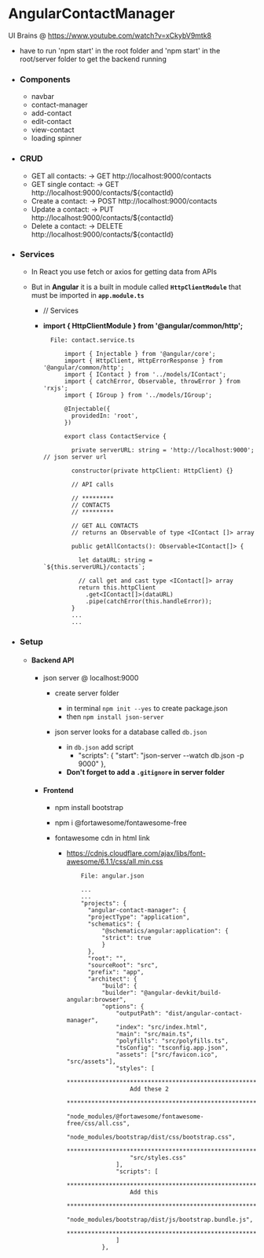 # AngularContactManager

UI Brains @ https://www.youtube.com/watch?v=xCkybV9mtk8

- have to run 'npm start' in the root folder and 'npm start' in the root/server folder to get the backend running

- ### Components

  - navbar
  - contact-manager
  - add-contact
  - edit-contact
  - view-contact
  - loading spinner

- ### CRUD

  - GET all contacts: -> GET http://localhost:9000/contacts
  - GET single contact: -> GET http://localhost:9000/contacts/${contactId}
  - Create a contact: -> POST http://localhost:9000/contacts
  - Update a contact: -> PUT http://localhost:9000/contacts/${contactId}
  - Delete a contact: -> DELETE http://localhost:9000/contacts/${contactId}

- ### Services

  - In React you use fetch or axios for getting data from APIs
  - But in **Angular** it is a built in module called **`HttpClientModule`** that must be imported in **`app.module.ts`**

    - // Services
    - **import { HttpClientModule } from '@angular/common/http';**

            File: contact.service.ts

                import { Injectable } from '@angular/core';
                import { HttpClient, HttpErrorResponse } from '@angular/common/http';
                import { IContact } from '../models/IContact';
                import { catchError, Observable, throwError } from 'rxjs';
                import { IGroup } from '../models/IGroup';

                @Injectable({
                  providedIn: 'root',
                })

                export class ContactService {

                  private serverURL: string = 'http://localhost:9000'; // json server url

                  constructor(private httpClient: HttpClient) {}

                  // API calls

                  // *********
                  // CONTACTS
                  // *********

                  // GET ALL CONTACTS
                  // returns an Observable of type <IContact []> array

                  public getAllContacts(): Observable<IContact[]> {

                    let dataURL: string = `${this.serverURL}/contacts`;

                    // call get and cast type <IContact[]> array
                    return this.httpClient
                      .get<IContact[]>(dataURL)
                      .pipe(catchError(this.handleError));
                  }
                  ...
                  ...

- ### Setup

  - #### Backend API

    - json server @ localhost:9000

      - create server folder
        - in terminal `npm init --yes` to create package.json
        - then `npm install json-server`
      - json server looks for a database called `db.json`

        - in `db.json` add script
          - "scripts": {
            "start": "json-server --watch db.json -p 9000"
            },
        - **Don't forget to add a `.gitignore` in server folder**

    - #### Frontend

      - npm install bootstrap
      - npm i @fortawesome/fontawesome-free
      - fontawesome cdn in html link

        - https://cdnjs.cloudflare.com/ajax/libs/font-awesome/6.1.1/css/all.min.css

                  File: angular.json

                  ...
                  ...
                  "projects": {
                    "angular-contact-manager": {
                    "projectType": "application",
                    "schematics": {
                        "@schematics/angular:application": {
                        "strict": true
                        }
                    },
                    "root": "",
                    "sourceRoot": "src",
                    "prefix": "app",
                    "architect": {
                        "build": {
                        "builder": "@angular-devkit/build-angular:browser",
                        "options": {
                            "outputPath": "dist/angular-contact-manager",
                            "index": "src/index.html",
                            "main": "src/main.ts",
                            "polyfills": "src/polyfills.ts",
                            "tsConfig": "tsconfig.app.json",
                            "assets": ["src/favicon.ico", "src/assets"],
                            "styles": [
                                *********************************************************
                                Add these 2
                                *********************************************************
                                "node_modules/@fortawesome/fontawesome-free/css/all.css",
                                "node_modules/bootstrap/dist/css/bootstrap.css",
                                **********************************************************
                                "src/styles.css"
                            ],
                            "scripts": [
                                *********************************************************
                                Add this
                                *********************************************************
                                "node_modules/bootstrap/dist/js/bootstrap.bundle.js",
                                **********************************************************
                            ]
                        },
